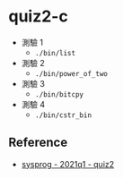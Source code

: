 # quiz2-c

* 測驗 1
  * `./bin/list`
* 測驗 2
  * `./bin/power_of_two`
* 測驗 3
  * `./bin/bitcpy`
* 測驗 4
  * `./bin/cstr_bin`

## Reference

- [sysprog - 2021q1 - quiz2](https://hackmd.io/@sysprog/ByHRgtofu)
